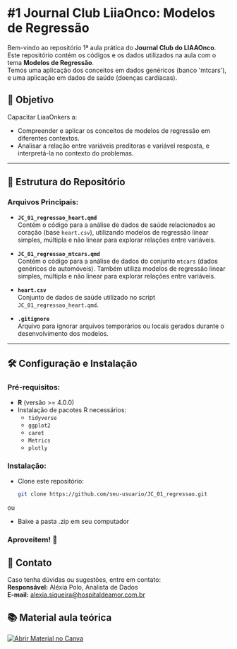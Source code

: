 # #1 Journal Club LiiaOnco: Modelos de Regressão

Bem-vindo ao repositório 1ª aula prática do **Journal Club do LIAAOnco**. <br> 
Este repositório contém os códigos e os dados utilizados na aula com o tema **Modelos de Regressão**. <br> 
Temos uma aplicação dos conceitos em dados genéricos (banco 'mtcars'), e uma aplicação em dados de saúde (doenças cardíacas).

## 🧠 **Objetivo**
Capacitar LiaaOnkers a:
- Compreender e aplicar os conceitos de modelos de regressão em diferentes contextos.
- Analisar a relação entre variáveis preditoras e variável resposta, e interpretá-la no contexto do problemas.
---

## 📂 **Estrutura do Repositório**

### Arquivos Principais:
- **`JC_01_regressao_heart.qmd`**  
  Contém o código para a análise de dados de saúde relacionados ao coração (base `heart.csv`), utilizando modelos de regressão linear simples, múltipla e não linear para explorar relações entre variáveis.

- **`JC_01_regressao_mtcars.qmd`**  
  Contém o código para a análise de dados do conjunto `mtcars` (dados genéricos de automóveis). Também utiliza modelos de regressão linear simples, múltipla e não linear para explorar relações entre variáveis.

- **`heart.csv`**  
  Conjunto de dados de saúde utilizado no script `JC_01_regressao_heart.qmd`.

- **`.gitignore`**  
  Arquivo para ignorar arquivos temporários ou locais gerados durante o desenvolvimento dos modelos.

---

## 🛠️ **Configuração e Instalação**

### Pré-requisitos:
- **R** (versão >= 4.0.0)
- Instalação de pacotes R necessários:
  - `tidyverse`
  - `ggplot2`
  - `caret`
  - `Metrics`
  - `plotly`
  
### Instalação:
-  Clone este repositório:
   ```bash
   git clone https://github.com/seu-usuario/JC_01_regressao.git
ou <br>
- Baixe a pasta .zip em seu computador

### Aproveitem! 🤖

## 📧 Contato
Caso tenha dúvidas ou sugestões, entre em contato: <br>
**Responsável:** Aléxia Polo, Analista de Dados <br>
**E-mail:** alexia.siqueira@hospitaldeamor.com.br

## 📚 Material aula teórica
[![Abrir Material no Canva](https://img.shields.io/badge/Canva-Abrir_Material-blue?style=for-the-badge&logo=canva)](https://www.canva.com/design/DAGXHINM0jU/nadDoUi4OcilT5aOBGL_TQ/view?utm_content=DAGXHINM0jU&utm_campaign=designshare&utm_medium=link&utm_source=editor)




